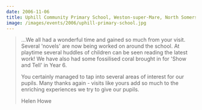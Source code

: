 ```yaml
---
date: 2006-11-06
title: Uphill Community Primary School, Weston-super-Mare, North Somerset
image: /images/events/2006/uphill-primary-school.jpg
---
```


> ...We all had a wonderful time and gained so much from your visit. Several 'novels' are now being worked on around the school. At playtime several huddles of children can be seen reading the latest work! We have also had some fossilised coral brought in for 'Show and Tell' in Year 6. 
> 
> You certainly managed to tap into several areas of interest for our pupils. Many thanks again - visits like yours add so much to the enriching experiences we try to give our pupils.
> 
> <footer>Helen Howe</footer>

